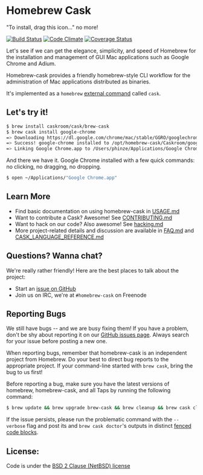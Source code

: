 # Homebrew Cask
"To install, drag this icon..." no more!

[![Build Status](https://img.shields.io/travis/caskroom/homebrew-cask/master.svg)](https://travis-ci.org/caskroom/homebrew-cask)
[![Code Climate](https://img.shields.io/codeclimate/github/caskroom/homebrew-cask.svg)](https://codeclimate.com/github/caskroom/homebrew-cask)
[![Coverage Status](https://img.shields.io/coveralls/caskroom/homebrew-cask.svg)](https://coveralls.io/r/caskroom/homebrew-cask)


Let's see if we can get the elegance, simplicity, and speed of Homebrew for the
installation and management of GUI Mac applications such as Google Chrome and Adium.

Homebrew-cask provides a friendly homebrew-style CLI workflow for the
administration of Mac applications distributed as binaries.

It's implemented as a `homebrew` [external command](https://github.com/Homebrew/homebrew/blob/master/share/doc/homebrew/External-Commands.md)
called `cask`.

## Let's try it!
```sh
$ brew install caskroom/cask/brew-cask
$ brew cask install google-chrome
=> Downloading https://dl.google.com/chrome/mac/stable/GGRO/googlechrome.dmg
=> Success! google-chrome installed to /opt/homebrew-cask/Caskroom/google-chrome/stable-channel
=> Linking Google Chrome.app to /Users/phinze/Applications/Google Chrome.app
```
And there we have it. Google Chrome installed with a few quick commands: no clicking, no dragging, no dropping.
```sh
$ open ~/Applications/"Google Chrome.app"
```
## Learn More

 * Find basic documentation on using homebrew-cask in [USAGE.md](USAGE.md)
 * Want to contribute a Cask? Awesome! See [CONTRIBUTING.md](CONTRIBUTING.md)
 * Want to hack on our code? Also awesome! See [hacking.md](doc/hacking.md)
 * More project-related details and discussion are available in [FAQ.md](doc/FAQ.md) and [CASK_LANGUAGE_REFERENCE.md](doc/CASK_LANGUAGE_REFERENCE.md)

## Questions? Wanna chat?

We're really rather friendly! Here are the best places to talk about the project:

 * Start an [issue on GitHub](https://github.com/caskroom/homebrew-cask/issues/new)
 * Join us on IRC, we're at `#homebrew-cask` on Freenode

## Reporting Bugs

We still have bugs -- and we are busy fixing them!  If you have a problem, don't
be shy about reporting it on our [GitHub issues page](https://github.com/caskroom/homebrew-cask/issues?state=open). Always search for your issue before posting a new one.

When reporting bugs, remember that homebrew-cask is an independent project from
Homebrew.  Do your best to direct bug reports to the appropriate project.  If
your command-line started with `brew cask`, bring the bug to us first!

Before reporting a bug, make sure you have the latest versions of homebrew,
homebrew-cask, and all Taps by running the following command:

```bash
$ brew update && brew upgrade brew-cask && brew cleanup && brew cask cleanup
```

If the issue persists, please run the problematic command with the `--verbose` flag
and post its and `brew cask doctor`'s outputs in distinct [fenced code blocks](https://help.github.com/articles/github-flavored-markdown/#fenced-code-blocks).

## License:
Code is under the [BSD 2 Clause (NetBSD) license](LICENSE)
